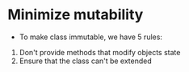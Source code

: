 # Minimize mutability
- To make class immutable, we have 5 rules:
1. Don't provide methods that modify objects state
2. Ensure that the class can't be extended
<!--stackedit_data:
eyJoaXN0b3J5IjpbLTE0MjYwNjUwNTRdfQ==
-->